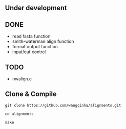 Under development
-----------------

DONE
----
- read fasta function 
- smith-waterman align function
- format output function
- input/out control

TODO
----
- nwalign.c

Clone & Compile
---------------

```
git clone https://github.com/wangqinhu/alignments.git

cd alignments

make
```
